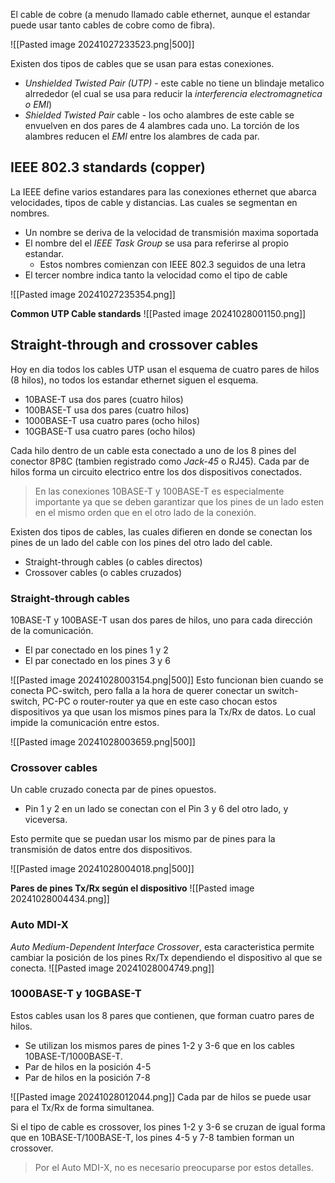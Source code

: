 El cable de cobre (a menudo llamado cable ethernet, aunque el estandar puede usar tanto cables de cobre como de fibra).

![[Pasted image 20241027233523.png|500]]

Existen dos tipos de cables que se usan para estas conexiones.
- _Unshielded Twisted Pair (UTP)_ - este cable no tiene un blindaje metalico alrrededor (el cual se usa para reducir la _interferencia electromagnetica o EMI_)
- _Shielded Twisted Pair_ cable - los ocho alambres de este cable se envuelven en dos pares de 4 alambres cada uno. La torción de los alambres reducen el _EMI_ entre los alambres de cada par. 

## IEEE 802.3 standards (copper)
La IEEE define varios estandares para las conexiones ethernet que abarca velocidades, tipos de cable y distancias. Las cuales se segmentan en nombres.
- Un nombre se deriva de la velocidad de transmisión maxima soportada 
- El nombre del el _IEEE Task Group_ se usa para referirse al propio estandar. 
	- Estos nombres comienzan con IEEE 802.3 seguidos de una letra 
- El tercer nombre indica tanto la velocidad como el tipo de cable 

![[Pasted image 20241027235354.png]]
 
 **Common UTP Cable standards**
 ![[Pasted image 20241028001150.png]]

## Straight-through and crossover cables 
Hoy en dia todos los cables UTP usan el esquema de cuatro pares de hilos (8 hilos), no todos los estandar ethernet siguen el esquema. 
- 10BASE-T usa dos pares (cuatro hilos)
- 100BASE-T usa dos pares (cuatro hilos)
- 1000BASE-T usa cuatro pares (ocho hilos)
- 10GBASE-T usa cuatro pares (ocho hilos)

Cada hilo dentro de un cable esta conectado a uno de los 8 pines del conector 8P8C (tambien registrado como _Jack-45_ o RJ45). Cada par de hilos forma un circuito electrico entre los dos dispositivos conectados.

> En las conexiones 10BASE-T y 100BASE-T es especialmente importante ya que se deben garantizar que los pines de un lado esten en el mismo orden que en el otro lado de la conexión. 

Existen dos tipos de cables, las cuales difieren en donde se conectan los pines de un lado del cable con los pines del otro lado del cable. 
- Straight-through cables (o cables directos)
- Crossover cables (o cables cruzados)

### Straight-through cables 
10BASE-T y 100BASE-T usan dos pares de hilos, uno para cada dirección de la comunicación.
- El par conectado en los pines 1 y 2 
- El par conectado en los pines 3 y 6 

![[Pasted image 20241028003154.png|500]]
Esto funcionan bien cuando se conecta PC-switch, pero falla a la hora de querer conectar un switch-switch, PC-PC o router-router ya que en este caso chocan estos dispositivos ya que usan los mismos pines para la Tx/Rx de datos. Lo cual impide la comunicación entre estos.

![[Pasted image 20241028003659.png|500]]

### Crossover cables 
Un cable cruzado conecta par de pines opuestos. 
- Pin 1 y 2 en un lado se conectan con el Pin 3 y 6 del otro lado, y viceversa.

Esto permite que se puedan usar los mismo par de pines para la transmisión de datos entre dos dispositivos. 

![[Pasted image 20241028004018.png|500]]

**Pares de pines Tx/Rx según el dispositivo**
![[Pasted image 20241028004434.png]]

### Auto MDI-X
_Auto Medium-Dependent Interface Crossover_, esta caracteristica permite cambiar la posición de los pines Rx/Tx dependiendo el dispositivo al que se conecta. 
![[Pasted image 20241028004749.png]]


### 1000BASE-T y 10GBASE-T 
Estos cables usan los 8 pares que contienen, que forman cuatro pares de hilos. 
- Se utilizan los mismos pares de pines 1-2 y 3-6 que en los cables 10BASE-T/1000BASE-T.
- Par de hilos en la posición 4-5
- Par de hilos en la posición 7-8

![[Pasted image 20241028012044.png]]
Cada par de hilos se puede usar para el Tx/Rx de forma simultanea. 

Si el tipo de cable es crossover, los pines 1-2 y 3-6 se cruzan de igual forma que en 10BASE-T/100BASE-T, los pines 4-5 y 7-8 tambien forman un crossover. 

> Por el Auto MDI-X, no es necesario preocuparse por estos detalles. 



